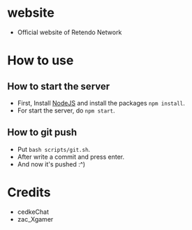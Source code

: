 # website
- Official website of Retendo Network

# How to use
## How to start the server
- First, Install [NodeJS](https://nodejs.org) and install the packages `npm install`.
- For start the server, do `npm start`.

## How to git push 
- Put `bash scripts/git.sh`.
- After write a commit and press enter.
- And now it's pushed :^)

# Credits
- cedkeChat
- zac_Xgamer